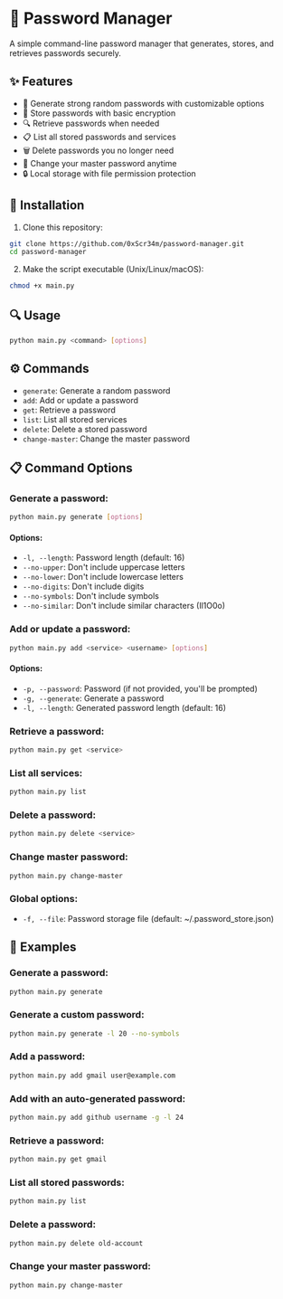 # 🔐 Password Manager

A simple command-line password manager that generates, stores, and retrieves passwords securely.

## ✨ Features

- 🔑 Generate strong random passwords with customizable options
- 💾 Store passwords with basic encryption
- 🔍 Retrieve passwords when needed
- 📋 List all stored passwords and services
- 🗑️ Delete passwords you no longer need
- 🔄 Change your master password anytime
- 🔒 Local storage with file permission protection

## 🚀 Installation

1. Clone this repository:
```bash
git clone https://github.com/0xScr34m/password-manager.git
cd password-manager
```

2. Make the script executable (Unix/Linux/macOS):
```bash
chmod +x main.py
```

## 🔍 Usage

```bash
python main.py <command> [options]
```

## ⚙️ Commands

- `generate`: Generate a random password
- `add`: Add or update a password
- `get`: Retrieve a password
- `list`: List all stored services
- `delete`: Delete a stored password
- `change-master`: Change the master password

## 📋 Command Options

### Generate a password:
```bash
python main.py generate [options]
```

#### Options:

- `-l, --length`: Password length (default: 16)
- `--no-upper`: Don't include uppercase letters
- `--no-lower`: Don't include lowercase letters
- `--no-digits`: Don't include digits
- `--no-symbols`: Don't include symbols
- `--no-similar`: Don't include similar characters (Il1O0o)

### Add or update a password:
```bash
python main.py add <service> <username> [options]
```

#### Options:

- `-p, --password`: Password (if not provided, you'll be prompted)
- `-g, --generate`: Generate a password
- `-l, --length`: Generated password length (default: 16)

### Retrieve a password:
```bash
python main.py get <service>
```

### List all services:
```bash
python main.py list
```

### Delete a password:
```bash
python main.py delete <service>
```

### Change master password:
```bash
python main.py change-master
```

### Global options:

- `-f, --file`: Password storage file (default: ~/.password_store.json)

## 📝 Examples

### Generate a password:
```bash
python main.py generate
```

### Generate a custom password:
```bash
python main.py generate -l 20 --no-symbols
```

### Add a password:
```bash
python main.py add gmail user@example.com
```

### Add with an auto-generated password:
```bash
python main.py add github username -g -l 24
```

### Retrieve a password:
```bash
python main.py get gmail
```

### List all stored passwords:
```bash
python main.py list
```

### Delete a password:
```bash
python main.py delete old-account
```

### Change your master password:
```bash
python main.py change-master
```

